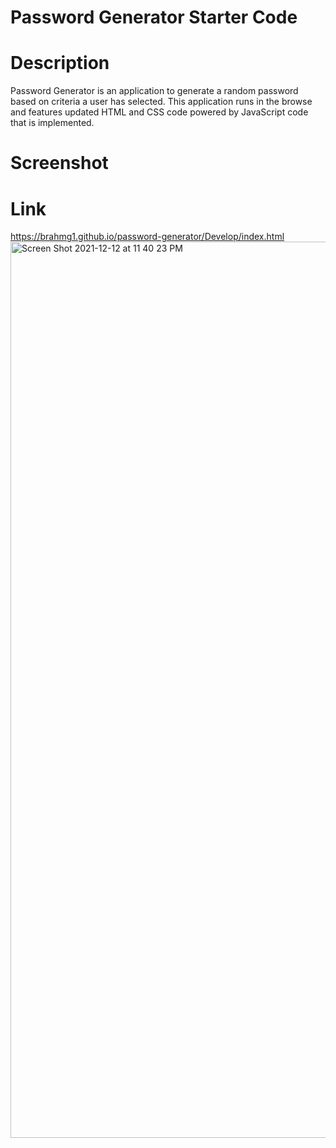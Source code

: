 # Password Generator Starter Code
# Description
Password Generator is an application to generate a random password based on criteria a user has selected. This application runs in the browse and features updated HTML and CSS code powered by JavaScript code that is implemented.
# Screenshot
# Link
https://brahmg1.github.io/password-generator/Develop/index.html
<img width="1434" alt="Screen Shot 2021-12-12 at 11 40 23 PM" src="https://user-images.githubusercontent.com/94041281/145755425-091eca2f-c94e-4f64-8f6f-63fe35242867.png">


